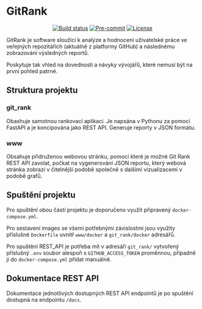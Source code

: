 # GitRank

<div align="center">

[![Build status](https://github.com/opendatalabcz/git_rank/workflows/build/badge.svg?branch=master&event=push)](https://github.com/opendatalabcz/git_rank/actions?query=workflow%3Abuild)
[![Pre-commit](https://img.shields.io/badge/pre--commit-enabled-brightgreen?logo=pre-commit&logoColor=white)](https://github.com/opendatalabcz/git_rank/blob/master/.pre-commit-config.yaml)
[![License](https://img.shields.io/github/license/opendatalabcz/git_rank)](https://github.com/opendatalabcz/git_rank/blob/master/LICENSE)

</div>

GitRank je software sloužící k analýze a hodnocení uživatelské práce ve veřejných repozitářích (aktuálně z platformy GitHub) a následnému zobrazování výsledných reportů.

Poskytuje tak vhled na dovednosti a návyky vývojářů, které nemusí být na první pohled patrné.

## Struktura projektu

### git_rank

Obashuje samotnou rankovací aplikaci. Je napsána v Pythonu za pomocí FastAPI a je koncipována jako REST API. Generuje reporty v JSON formátu.

### www

Obsahuje přidruženou webovou stránku, pomocí které je možné Git Rank REST API zavolat, počkat na vygenerování JSON reportu, který webová stránka zobrazí v čitelnější podobě společně s dalšími vizualizacemi v podobě grafů.

## Spuštění projektu

Pro spuštění obou částí projektu je doporučeno využít připravený <code>docker-compose.yml</code>.

Pro sestavení images se všemi potřebnými závislostmi jsou využity příslušné <code>Dockerfile</code> uvnitř <code>www/docker</code> a <code>git_rank/docker</code> adresářů.

Pro spuštění REST_API je potřeba mít v adresáři <code>git_rank/</code> vytvořený příslušný <code>.env</code> soubor alespoň s <code>GITHUB_ACCESS_TOKEN</code> proměnnou, případně ji do <code>docker-compose.yml</code> přidat manuálně.

## Dokumentace REST API

Dokumentace jednotlivých dostupných REST API endpointů je po spuštění dostupná na endpointu <code>/docs</code>.